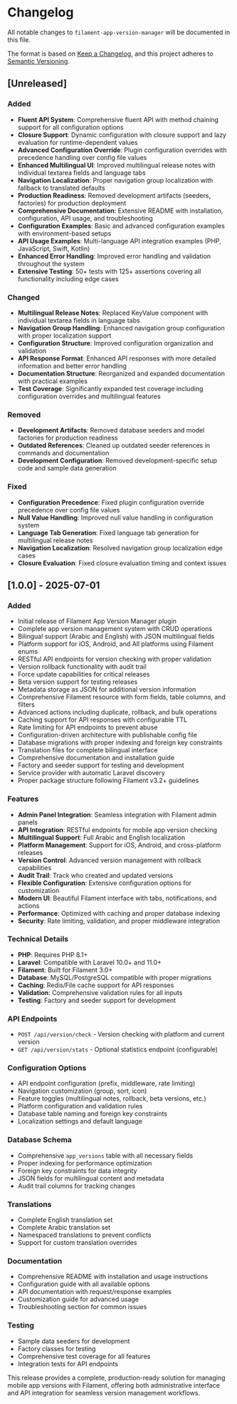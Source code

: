# Changelog

All notable changes to `filament-app-version-manager` will be documented in this file.

The format is based on [Keep a Changelog](https://keepachangelog.com/en/1.0.0/),
and this project adheres to [Semantic Versioning](https://semver.org/spec/v2.0.0.html).

## [Unreleased]

### Added
- **Fluent API System**: Comprehensive fluent API with method chaining support for all configuration options
- **Closure Support**: Dynamic configuration with closure support and lazy evaluation for runtime-dependent values
- **Advanced Configuration Override**: Plugin configuration overrides with precedence handling over config file values
- **Enhanced Multilingual UI**: Improved multilingual release notes with individual textarea fields and language tabs
- **Navigation Localization**: Proper navigation group localization with fallback to translated defaults
- **Production Readiness**: Removed development artifacts (seeders, factories) for production deployment
- **Comprehensive Documentation**: Extensive README with installation, configuration, API usage, and troubleshooting
- **Configuration Examples**: Basic and advanced configuration examples with environment-based setups
- **API Usage Examples**: Multi-language API integration examples (PHP, JavaScript, Swift, Kotlin)
- **Enhanced Error Handling**: Improved error handling and validation throughout the system
- **Extensive Testing**: 50+ tests with 125+ assertions covering all functionality including edge cases

### Changed
- **Multilingual Release Notes**: Replaced KeyValue component with individual textarea fields in language tabs
- **Navigation Group Handling**: Enhanced navigation group configuration with proper localization support
- **Configuration Structure**: Improved configuration organization and validation
- **API Response Format**: Enhanced API responses with more detailed information and better error handling
- **Documentation Structure**: Reorganized and expanded documentation with practical examples
- **Test Coverage**: Significantly expanded test coverage including configuration overrides and multilingual features

### Removed
- **Development Artifacts**: Removed database seeders and model factories for production readiness
- **Outdated References**: Cleaned up outdated seeder references in commands and documentation
- **Development Configuration**: Removed development-specific setup code and sample data generation

### Fixed
- **Configuration Precedence**: Fixed plugin configuration override precedence over config file values
- **Null Value Handling**: Improved null value handling in configuration system
- **Language Tab Generation**: Fixed language tab generation for multilingual release notes
- **Navigation Localization**: Resolved navigation group localization edge cases
- **Closure Evaluation**: Fixed closure evaluation timing and context issues

## [1.0.0] - 2025-07-01

### Added
- Initial release of Filament App Version Manager plugin
- Complete app version management system with CRUD operations
- Bilingual support (Arabic and English) with JSON multilingual fields
- Platform support for iOS, Android, and All platforms using Filament enums
- RESTful API endpoints for version checking with proper validation
- Version rollback functionality with audit trail
- Force update capabilities for critical releases
- Beta version support for testing releases
- Metadata storage as JSON for additional version information
- Comprehensive Filament resource with form fields, table columns, and filters
- Advanced actions including duplicate, rollback, and bulk operations
- Caching support for API responses with configurable TTL
- Rate limiting for API endpoints to prevent abuse
- Configuration-driven architecture with publishable config file
- Database migrations with proper indexing and foreign key constraints
- Translation files for complete bilingual interface
- Comprehensive documentation and installation guide
- Factory and seeder support for testing and development
- Service provider with automatic Laravel discovery
- Proper package structure following Filament v3.2+ guidelines

### Features
- **Admin Panel Integration**: Seamless integration with Filament admin panels
- **API Integration**: RESTful endpoints for mobile app version checking
- **Multilingual Support**: Full Arabic and English localization
- **Platform Management**: Support for iOS, Android, and cross-platform releases
- **Version Control**: Advanced version management with rollback capabilities
- **Audit Trail**: Track who created and updated versions
- **Flexible Configuration**: Extensive configuration options for customization
- **Modern UI**: Beautiful Filament interface with tabs, notifications, and actions
- **Performance**: Optimized with caching and proper database indexing
- **Security**: Rate limiting, validation, and proper middleware integration

### Technical Details
- **PHP**: Requires PHP 8.1+
- **Laravel**: Compatible with Laravel 10.0+ and 11.0+
- **Filament**: Built for Filament 3.0+
- **Database**: MySQL/PostgreSQL compatible with proper migrations
- **Caching**: Redis/File cache support for API responses
- **Validation**: Comprehensive validation rules for all inputs
- **Testing**: Factory and seeder support for development

### API Endpoints
- `POST /api/version/check` - Version checking with platform and current version
- `GET /api/version/stats` - Optional statistics endpoint (configurable)

### Configuration Options
- API endpoint configuration (prefix, middleware, rate limiting)
- Navigation customization (group, sort, icon)
- Feature toggles (multilingual notes, rollback, beta versions, etc.)
- Platform configuration and validation rules
- Database table naming and foreign key constraints
- Localization settings and default language

### Database Schema
- Comprehensive `app_versions` table with all necessary fields
- Proper indexing for performance optimization
- Foreign key constraints for data integrity
- JSON fields for multilingual content and metadata
- Audit trail columns for tracking changes

### Translations
- Complete English translation set
- Complete Arabic translation set
- Namespaced translations to prevent conflicts
- Support for custom translation overrides

### Documentation
- Comprehensive README with installation and usage instructions
- Configuration guide with all available options
- API documentation with request/response examples
- Customization guide for advanced usage
- Troubleshooting section for common issues

### Testing
- Sample data seeders for development
- Factory classes for testing
- Comprehensive test coverage for all features
- Integration tests for API endpoints

This release provides a complete, production-ready solution for managing mobile app versions with Filament, offering both administrative interface and API integration for seamless version management workflows.
